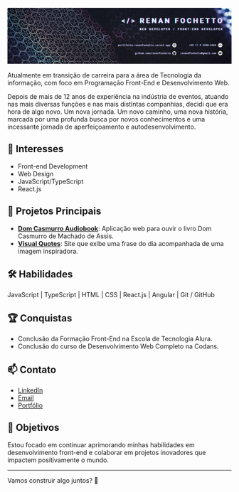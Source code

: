 ![](https://github.com/renanfochetto/renanfochetto/blob/main/Banner%20Linkedin.png)


Atualmente em transição de carreira para a área de Tecnologia da informação, com foco em Programação Front-End e Desenvolvimento Web.

Depois de mais de 12 anos de experiência na indústria de eventos, atuando nas mais diversas funções e nas mais distintas companhias, decidi que era hora de algo novo. Um nova jornada. Um novo caminho, uma nova história, marcada por uma profunda busca por novos conhecimentos e uma incessante jornada de aperfeiçoamento e autodesenvolvimento.


## 🚀 Interesses
- Front-end Development
- Web Design
- JavaScript/TypeScript
- React.js


## 🌟 Projetos Principais
- **[Dom Casmurro Audiobook](https://dom-casmurro-audiobook.vercel.app/)**: Aplicação web para ouvir o livro Dom Casmurro de Machado de Assis.
- **[Visual Quotes](https://visual-quotes-rnn.vercel.app/)**: Site que exibe uma frase do dia acompanhada de uma imagem inspiradora.


## 🛠️ Habilidades
JavaScript | TypeScript | HTML | CSS | React.js | Angular | Git / GitHub


## 🏆 Conquistas
- Conclusão da Formação Front-End na Escola de Tecnologia Alura.
- Conclusão do curso de Desenvolvimento Web Completo na Codans.


## 📫 Contato
- [LinkedIn](https://www.linkedin.com/in/renanfochetto/)
- [Email](renandfochetto@gmail.com)
- [Portfólio](https://portifolio-renanfochetto.vercel.app/)


## 🎯 Objetivos
Estou focado em continuar aprimorando minhas habilidades em desenvolvimento front-end e colaborar em projetos inovadores que impactem positivamente o mundo.


---


Vamos construir algo juntos? 🚀

